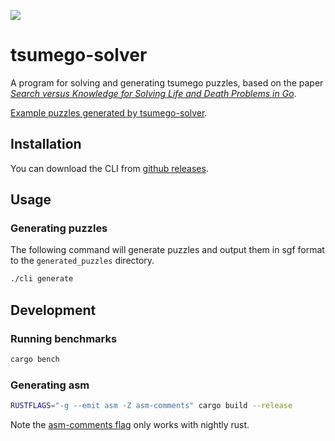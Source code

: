 ![](https://github.com/cameron-martin/tsumego-solver/workflows/Continuous%20integration/badge.svg)

# tsumego-solver

A program for solving and generating tsumego puzzles, based on the paper [_Search versus Knowledge for Solving Life and Death Problems in Go_](https://www.aaai.org/Papers/AAAI/2005/AAAI05-218.pdf).

[Example puzzles generated by tsumego-solver](https://tsumego-solver-puzzles.s3.eu-west-2.amazonaws.com/generated_puzzles.tar.xz).

## Installation

You can download the CLI from [github releases](https://github.com/cameron-martin/tsumego-solver/releases).

## Usage

### Generating puzzles

The following command will generate puzzles and output them in sgf format to the `generated_puzzles` directory.

```sh
./cli generate
```

## Development

### Running benchmarks

```sh
cargo bench
```

### Generating asm

```sh
RUSTFLAGS="-g --emit asm -Z asm-comments" cargo build --release
```

Note the [asm-comments flag](https://github.com/rust-lang/rust/pull/53290) only works with nightly rust.
